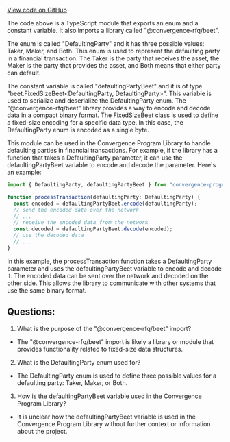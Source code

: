 [View code on GitHub](https://github.com/convergence-rfq/convergence-program-library/rfq/js/generated/types/DefaultingParty.d.ts)

The code above is a TypeScript module that exports an enum and a constant variable. It also imports a library called "@convergence-rfq/beet". 

The enum is called "DefaultingParty" and it has three possible values: Taker, Maker, and Both. This enum is used to represent the defaulting party in a financial transaction. The Taker is the party that receives the asset, the Maker is the party that provides the asset, and Both means that either party can default.

The constant variable is called "defaultingPartyBeet" and it is of type "beet.FixedSizeBeet<DefaultingParty, DefaultingParty>". This variable is used to serialize and deserialize the DefaultingParty enum. The "@convergence-rfq/beet" library provides a way to encode and decode data in a compact binary format. The FixedSizeBeet class is used to define a fixed-size encoding for a specific data type. In this case, the DefaultingParty enum is encoded as a single byte.

This module can be used in the Convergence Program Library to handle defaulting parties in financial transactions. For example, if the library has a function that takes a DefaultingParty parameter, it can use the defaultingPartyBeet variable to encode and decode the parameter. Here's an example:

```typescript
import { DefaultingParty, defaultingPartyBeet } from "convergence-program-library";

function processTransaction(defaultingParty: DefaultingParty) {
  const encoded = defaultingPartyBeet.encode(defaultingParty);
  // send the encoded data over the network
  // ...
  // receive the encoded data from the network
  const decoded = defaultingPartyBeet.decode(encoded);
  // use the decoded data
  // ...
}
```

In this example, the processTransaction function takes a DefaultingParty parameter and uses the defaultingPartyBeet variable to encode and decode it. The encoded data can be sent over the network and decoded on the other side. This allows the library to communicate with other systems that use the same binary format.
## Questions: 
 1. What is the purpose of the "@convergence-rfq/beet" import?
- The "@convergence-rfq/beet" import is likely a library or module that provides functionality related to fixed-size data structures.

2. What is the DefaultingParty enum used for?
- The DefaultingParty enum is used to define three possible values for a defaulting party: Taker, Maker, or Both.

3. How is the defaultingPartyBeet variable used in the Convergence Program Library?
- It is unclear how the defaultingPartyBeet variable is used in the Convergence Program Library without further context or information about the project.
